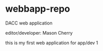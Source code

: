 # webbapp-repo
DACC web application

editor/developer: Mason Cherry

this is my first web application for app/dev 1
